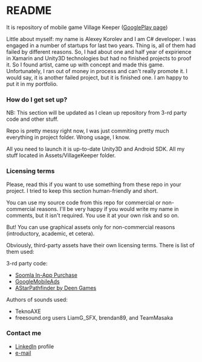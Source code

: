 # README #

It is repository of mobile game Village Keeper ([GooglePlay page](https://play.google.com/store/apps/details?id=com.ZinovyGames.VillageKeeper))


Little about myself: my name is Alexey Korolev and I am C# developer. I was engaged in a number of startups for last two years. Thing is, all of them had failed by different reasons. So, I had about one and half year of expirience in Xamarin and Unity3D technologies but had no finished projects to proof it. So I found artist, came up with concept and made this game. Unfortunately, I ran out of money in process and can't really promote it. I would say, it is another failed project, but it is finished one. I am happy to put it in my portfolio.

### How do I get set up? ###

NB: This section will be updated as I clean up repository from 3-rd party code and other stuff.

Repo is pretty messy right now, I was just commiting pretty much everything in project folder. Wrong usage, I know.

All you need to launch it is up-to-date Unity3D and Android SDK. All my stuff located in Assets/VillageKeeper folder.

### Licensing terms ###

Please, read this if you want to use something from these repo in your project. I tried to keep this section human-friendly and short.

You can use my source code from this repo for commercial or non-commercial reasons. I'll be very happy if you would write my name in comments, but it isn't required. You use it at your own risk and so on.

But! You can use graphical assets only for non-commercial reasons (introductory, academic, et cetera).

Obviously, third-party assets have their own licensing terms. There is list of them used:

3-rd party code:

* [Soomla In-App Purchase](https://www.assetstore.unity3d.com/en/#!/content/6103)
* [GoogleMobileAds](https://github.com/googleads/googleads-mobile-unity)
* [AStarPathfinder by Deen Games](http://www.csharpcity.com/reusable-code/a-path-finding-library/)

Authors of sounds used:

* TeknoAXE
* freesound.org users LiamG_SFX, brendan89, and TeamMasaka

### Contact me ###

* [LinkedIn](https://ru.linkedin.com/in/alexey-korolev-0a46549b) profile
* [e-mail](mailto:doctor.irrational@gmail.com)